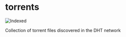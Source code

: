torrents 
========
![Indexed](https://img.shields.io/badge/indexed-25017-blue)

Collection of torrent files discovered in the DHT network
